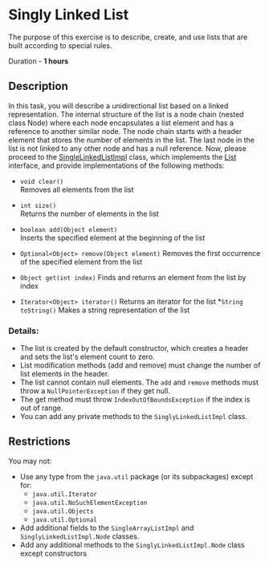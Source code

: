 # Singly Linked List  

The purpose of this exercise is to describe, create, and use lists that are built according to special rules.


Duration - **1 hours**


## Description

In this task, you will describe a unidirectional list based on a linked representation. The internal structure of the list is a node chain (nested class Node) where each node encapsulates a list element and has a reference to another similar node. The node chain starts with a header element that stores the number of elements in the list. The last node in the list is not linked to any other node and has a null reference.
Now, please proceed to the [SingleLinkedListImpl](src/main/java/com/epam/rd/autocode/collection/list/SingleLinkedListImpl.java) class, which implements the [List](src/main/java/com/epam/rd/autocode/collection/list/List.java) interface, and provide implementations of the following methods:

* `void clear()`   
   Removes all elements from the list

*	`int size()`   
   Returns the number of elements in the list

*	`boolean add(Object element)`  
   Inserts the specified element at the beginning of the list

*	`Optional<Object> remove(Object element)` 
   Removes the first occurrence of the specified element from the list

*	`Object get(int index)` 
   Finds and returns an element from the list by index

*	`Iterator<Object> iterator()` 
   Returns an iterator for the list
*`String toString()` 
  Makes a string representation of the list

### Details:
*	The list is created by the default constructor, which creates a header and sets the list's element count to zero.
* List modification methods (add and remove) must change the number of list elements in the header.
*	The list cannot contain null elements. The `add` and `remove` methods must throw a `NullPointerException` if they get null.
*	The get method must throw `IndexOutOfBoundsException` if the index is out of range.
*	You can add any private methods to the `SinglyLinkedListImpl` class.


## Restrictions
You may not: 
* Use any type from the `java.util` package (or its subpackages) except for: 
  * `java.util.Iterator`
  * `java.util.NoSuchElementException`
  * `java.util.Objects`
  * `java.util.Optional`
* Add additional fields to the `SingleArrayListImpl` and `SinglyLinkedListImpl.Node` classes.
* Add any additional methods to the  `SinglyLinkedListImpl.Node` class except constructors
